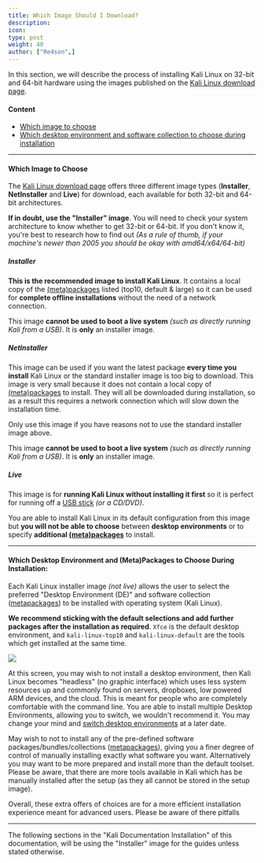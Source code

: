 ```yaml
---
title: Which Image Should I Download?
description:
icon:
type: post
weight: 40
author: ["Re4son",]
---
```


In this section, we will describe the process of installing Kali Linux on 32-bit and 64-bit hardware using the images published on the [Kali Linux download page](https://www.kali.org/downloads/).

#### Content

- [Which image to choose](#which-image-to-choose)
- [Which desktop environment and software collection to choose during installation](#which-desktop-environment-and-software-collection-to-choose-during-installation)

- - -

#### Which Image to Choose

The [Kali Linux download page](https://www.kali.org/downloads/) offers three different image types (**Installer**, **NetInstaller** and **Live**) for download, each available for both 32-bit and 64-bit architectures.

**If in doubt, use the "Installer" image**. You will need to check your system architecture to know whether to get 32-bit or 64-bit. If you don't know it, you're best to research how to find out _(As a rule of thumb, if your machine's newer than 2005 you should be okay with amd64/x64/64-bit)_

##### Installer

**This is the recommended image to install Kali Linux**. It contains a local copy of the [(meta)packages](/docs/general-use/metapackages/) listed (top10, default & large) so it can be used for **complete offline installations** without the need of a network connection.

This image **cannot be used to boot a live system** _(such as directly running Kali from a USB)_. It is **only** an installer image.

##### NetInstaller

This image can be used if you want the latest package **every time you install** Kali Linux or the standard installer image is too big to download. This image is very small because it does not contain a local copy of [(meta)packages](/docs/general-use/metapackages/) to install. They will all be downloaded during installation, so as a result this requires a network connection which will slow down the installation time.

Only use this image if you have reasons not to use the standard installer image above.

This image **cannot be used to boot a live system** _(such as directly running Kali from a USB)_. It is **only** an installer image.

##### Live

This image is for **running Kali Linux without installing it first** so it is perfect for running off a [USB stick](/docs/usb/) _(or a CD/DVD)_.

You are able to install Kali Linux in its default configuration from this image but **you will not be able to choose** between **desktop environments** or to specify **additional [(meta)packages](/docs/general-use/metapackages/)** to install.

- - -

#### Which Desktop Environment and (Meta)Packages to Choose During Installation:

Each Kali Linux installer image _(not live)_ allows the user to select the preferred "Desktop Environment (DE)" and software collection ([metapackages](/docs/general-use/metapackages/)) to be installed with operating system (Kali Linux).

**We recommend sticking with the default selections and add further packages after the installation as required**. `Xfce` is the default desktop environment, and `kali-linux-top10` and `kali-linux-default` are the tools which get installed at the same time.

![](setup-default-metapackages.png)

At this screen, you may wish to not install a desktop environment, then Kali Linux becomes "headless" (no graphic interface) which uses less system resources up and commonly found on servers, dropboxes, low powered ARM devices, and the cloud. This is meant for people who are completely comfortable with the command line. You are able to install multiple Desktop Environments, allowing you to switch, we wouldn't recommend it. You may change your mind and [switch desktop environments](/docs/general-use/switching-desktop-environments/) at a later date.

May wish to not to install any of the pre-defined software packages/bundles/collections ([metapackages](/docs/general-use/metapackages/)), giving you a finer degree of control of manually installing exactly what software you want. Alternatively you may want to be more prepared and install more than the default toolset.
Please be aware, that there are more tools available in Kali which has be manually installed after the setup (as they all cannot be stored in the setup image).

Overall, these extra offers of choices are for a more efficient installation experience meant for advanced users. Please be aware of there pitfalls

- - -

The following sections in the "Kali Documentation Installation" of this documentation, will be using the "Installer" image for the guides unless stated otherwise.
